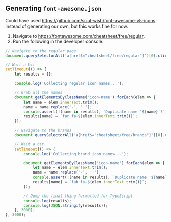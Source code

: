 ## Generating `font-awesome.json` ##

Could have used https://github.com/soul-wish/font-awesome-v5-icons instead of generating our own, but this works fine for now.

1. Navigate to https://fontawesome.com/cheatsheet/free/regular.
1. Run the following in the developer console:

```javascript
// Navigate to the regular page
document.querySelectorAll('a[href$="cheatsheet/free/regular"]')[0].click();

// Wait a bit
setTimeout(() => {
    let results = {};

    console.log('Collecting regular icon names...');

    // Grab all the names
    document.getElementsByClassName('icon-name').forEach(elem => {
        let name = elem.innerText.trim();
        name = name.replace('-', ' ');
        console.assert(!(name in results), `Duplicate name '${name}'!`);
        results[name] = `far fa-${elem.innerText.trim()}`;
    });

    // Navigate to the brands
    document.querySelectorAll('a[href$="cheatsheet/free/brands"]')[0].click();

    // Wait a bit
    setTimeout(() => {
        console.log('Collecting brand icon names...');

        document.getElementsByClassName('icon-name').forEach(elem => {
            let name = elem.innerText.trim();
            name = name.replace('-', ' ');
            console.assert(!(name in results), `Duplicate name '${name}'!`);
            results[name] = `fab fa-${elem.innerText.trim()}`;
        });

        // Dump the final thing formatted for TypeScript
        console.log(results);
        console.log(JSON.stringify(results));
    }, 3000);
}, 3000);
```
